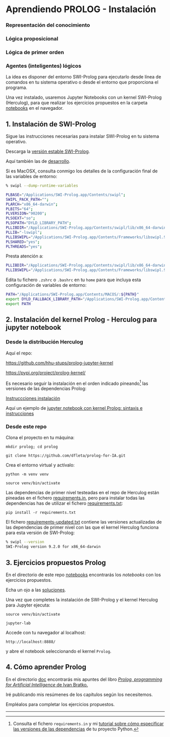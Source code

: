 Aprendiendo PROLOG - Instalación
================================
### Representación del conocimiento
### Lógica proposicional
### Lógica de primer orden 
### Agentes (inteligentes) lógicos

La idea es disponer del entorno SWI-Prolog para ejecutarlo desde línea de comandos en tu sistema operativo o desde el entorno que proporciona el programa.

Una vez instalado, usaremos Jupyter Notebooks con un kernel SWI-Prolog (Herculog), para que realizar los ejercicios propuestos en la carpeta [notebooks](./notebooks/) en el navegador.

## 1. Instalación de SWI-Prolog

Sigue las instrucciones necesarias para instalar SWI-Prolog en tu sistema operativo. 

Descarga la [versión estable SWI-Prolog](https://www.swi-prolog.org/download/stable).

Aquí también las de [desarrollo](https://www.swi-prolog.org/Download.html).

Si es MacOSX, consulta conmigo los detalles de la configuración final de las variables de entorno:

```zsh
% swipl --dump-runtime-variables

PLBASE="/Applications/SWI-Prolog.app/Contents/swipl";
SWIPL_PACK_PATH="";
PLARCH="x86_64-darwin";
PLBITS="64";
PLVERSION="90200";
PLSOEXT="so";
PLSOPATH="DYLD_LIBRARY_PATH";
PLLIBDIR="/Applications/SWI-Prolog.app/Contents/swipl/lib/x86_64-darwin";
PLLIB="-lswipl";
PLLIBSWIPL="/Applications/SWI-Prolog.app/Contents/Frameworks/libswipl.9.2.0.dylib";
PLSHARED="yes";
PLTHREADS="yes";
```

Presta atención a:

```zsh
PLLIBDIR="/Applications/SWI-Prolog.app/Contents/swipl/lib/x86_64-darwin";
PLLIBSWIPL="/Applications/SWI-Prolog.app/Contents/Frameworks/libswipl.9.2.0.dylib";
```

Edita tu fichero `.zshrc` o `.bashrc` en tu `home` para que incluya esta configuración de variables de entorno:

```zsh
PATH="/Applications/SWI-Prolog.app/Contents/MACOS/:${PATH}"
export DYLD_FALLBACK_LIBRARY_PATH="/Applications/SWI-Prolog.app/Contents/Frameworks/"
export PATH
```


## 2. Instalación del kernel Prolog - Herculog para jupyter notebook

### Desde la distribución Herculog

Aquí el repo:

https://github.com/hhu-stups/prolog-jupyter-kernel

https://pypi.org/project/prolog-kernel/

Es necesario seguir la instalación en el orden indicado pineando[^1] las versiones de las dependencias Prolog:

[Instruccciones instalación](https://github.com/hhu-stups/prolog-jupyter-kernel/blob/master/README.md#installation)

Aquí un ejemplo de [jupyter notebook con kernel Prolog: sintaxis e instrucciones](https://github.com/hhu-stups/prolog-jupyter-kernel/blob/master/notebooks/feature_introduction/swi/using_jupyter_notebooks_with_swi_prolog.ipynb)

### Desde este repo

Clona el proyecto en tu máquina:

`mkdir prolog; cd prolog`

`git clone https://github.com/dfleta/prolog-for-IA.git` 

Crea el entorno virtual y actívalo:

`python -m venv venv`

`source venv/bin/activate`

Las dependencias de primer nivel testeadas en el repo de Herculog están pineadas en el fichero [requirements.in](./requirements.in), pero para instalar todas las dependencias has de utilizar el fichero [requirements.txt](./requirements.txt): 

`pip install -r requirements.txt`

El fichero [requirements-updated.txt](./requirements-updated.txt) contiene las versiones actualizadas de las dependencias de primer nivel con las que el kernel Herculog funciona para esta versión de SWI-Prolog:

``` zsh
% swipl --version 
SWI-Prolog version 9.2.0 for x86_64-darwin
```

## 3. Ejercicios propuestos Prolog

En el directorio de este repo [notebooks](./notebooks/) encontrarás los _notebooks_ con los ejercicios propuestos.

Echa un ojo a las [soluciones](./notebooks_solucion/).

Una vez que completes la instalación de SWI-Prolog y el kernel Herculog para Jupyter ejecuta:

`source venv/bin/activate`

`jupyter-lab`

Accede con tu navegador al localhost:

`http://localhost:8888/`

y abre el notebook seleccionando el kernel `Prolog`.

## 4. Cómo aprender Prolog

En el directorio [doc](./doc) encontrarás mis apuntes del libro [_Prolog, programming for Artificial Intelligence_ de Ivan Bratko.](https://drive.google.com/file/d/19RQO9T4452kuj-iK5ynsuafZ5opRIWOn/view?usp=drive_link) 

Iré publicando mis resúmenes de los capítulos según los necesitemos.

Empléalos para completar los ejercicios propuestos.

----------------------------------------------------------------------------------------------------
[^1]: Consulta el fichero `requirements.in` y mi [tutorial sobre cómo especificar las versiones de las dependencias](https://github.com/dfleta/ollivanders?tab=readme-ov-file#dependencias) de tu proyecto Python.